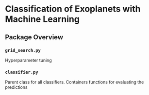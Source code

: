 # Classification of Exoplanets with Machine Learning

## Package Overview

### `grid_search.py`
Hyperparameter tuning

### `classifier.py`
Parent class for all classifiers. Containers functions for evaluating the predictions
